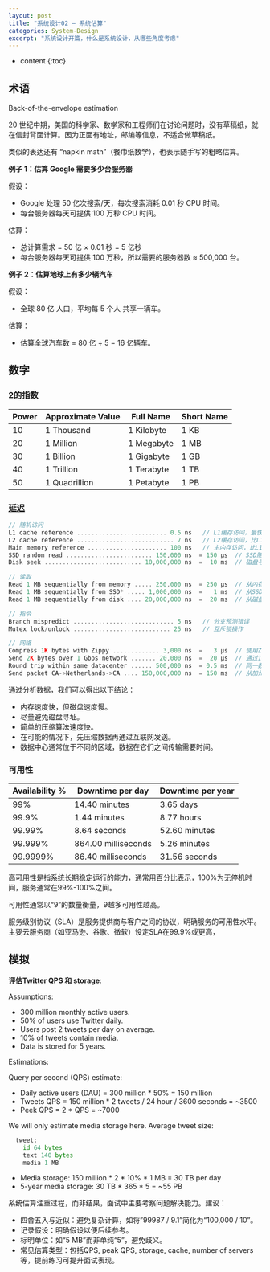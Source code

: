 ```yaml
---
layout: post
title: "系统设计02 — 系统估算"
categories: System-Design
excerpt: "系统设计开篇，什么是系统设计，从哪些角度考虑"
---
```


* content
{:toc}

## 术语

Back-of-the-envelope estimation

20 世纪中期，美国的科学家、数学家和工程师们在讨论问题时，没有草稿纸，就在信封背面计算。因为正面有地址，邮编等信息，不适合做草稿纸。

类似的表达还有 “napkin math”（餐巾纸数学），也表示随手写的粗略估算。

**例子 1：估算 Google 需要多少台服务器**

假设：

- Google 处理 50 亿次搜索/天，每次搜索消耗 0.01 秒 CPU 时间。
- 每台服务器每天可提供 100 万秒 CPU 时间。

估算：

- 总计算需求 = 50 亿 × 0.01 秒 = 5 亿秒
- 每台服务器每天可提供 100 万秒，所以需要的服务器数 ≈ 500,000 台。

**例子 2：估算地球上有多少辆汽车**

假设：

- 全球 80 亿 人口，平均每 5 个人 共享一辆车。

估算：

- 估算全球汽车数 = 80 亿 ÷ 5 = 16 亿辆车。

## 数字

### 2的指数

| Power | Approximate Value | Full Name | Short Name |
|-------|-------------------|-----------|------------|
| 10    | 1 Thousand        | 1 Kilobyte| 1 KB       |
| 20    | 1 Million         | 1 Megabyte| 1 MB       |
| 30    | 1 Billion         | 1 Gigabyte| 1 GB       |
| 40    | 1 Trillion        | 1 Terabyte| 1 TB       |
| 50    | 1 Quadrillion     | 1 Petabyte| 1 PB       |

### [延迟](https://gist.github.com/hellerbarde/2843375)

```cpp
// 随机访问
L1 cache reference ......................... 0.5 ns   // L1缓存访问，最快的存储访问
L2 cache reference ........................... 7 ns   // L2缓存访问，比L1慢约14倍              ~x10
Main memory reference ...................... 100 ns   // 主内存访问，比L1慢200倍               ~x100
SSD random read ........................ 150,000 ns  = 150 µs  // SSD随机读取，比RAM慢1500倍   ~x1k
Disk seek ........................... 10,000,000 ns  =  10 ms  // 磁盘寻道时间，比RAM慢100000倍  ~x10k

// 读取
Read 1 MB sequentially from memory ..... 250,000 ns  = 250 µs  // 从内存顺序读取1MB数据
Read 1 MB sequentially from SSD* ..... 1,000,000 ns  =   1 ms  // 从SSD顺序读取1MB数据，比内存慢4倍   ~x10
Read 1 MB sequentially from disk .... 20,000,000 ns  =  20 ms  // 从磁盘顺序读取1MB数据，比内存慢80倍   ~x100

// 指令 
Branch mispredict ............................ 5 ns   // 分支预测错误
Mutex lock/unlock ........................... 25 ns   // 互斥锁操作

// 网络
Compress 1K bytes with Zippy ............. 3,000 ns  =   3 µs  // 使用Zippy压缩1K数据
Send 2K bytes over 1 Gbps network ....... 20,000 ns  =  20 µs  // 通过1Gbps网络发送2K数据
Round trip within same datacenter ...... 500,000 ns  = 0.5 ms  // 同一数据中心内的往返延迟
Send packet CA->Netherlands->CA .... 150,000,000 ns  = 150 ms  // 从加州到荷兰再返回的网络延迟
```

通过分析数据，我们可以得出以下结论：

- 内存速度快，但磁盘速度慢。
- 尽量避免磁盘寻址。
- 简单的压缩算法速度快。
- 在可能的情况下，先压缩数据再通过互联网发送。
- 数据中心通常位于不同的区域，数据在它们之间传输需要时间。

### 可用性

| Availability % | Downtime per day    | Downtime per year    |
|----------------|---------------------|----------------------|
| 99%            | 14.40 minutes       | 3.65 days            |
| 99.9%          | 1.44 minutes        | 8.77 hours           |
| 99.99%         | 8.64 seconds        | 52.60 minutes        |
| 99.999%        | 864.00 milliseconds | 5.26 minutes         |
| 99.9999%       | 86.40 milliseconds  | 31.56 seconds        |

高可用性是指系统长期稳定运行的能力，通常用百分比表示，100%为无停机时间，服务通常在99%-100%之间。

可用性通常以“9”的数量衡量，9越多可用性越高。

服务级别协议（SLA）是服务提供商与客户之间的协议，明确服务的可用性水平。主要云服务商（如亚马逊、谷歌、微软）设定SLA在99.9%或更高，

## 模拟

**评估Twitter QPS 和 storage**:

Assumptions:

- 300 million monthly active users.
- 50% of users use Twitter daily.
- Users post 2 tweets per day on average.
- 10% of tweets contain media.
- Data is stored for 5 years.

Estimations:

Query per second (QPS) estimate:
- Daily active users (DAU) = 300 million * 50% = 150 million
- Tweets QPS = 150 million * 2 tweets / 24 hour / 3600 seconds = ~3500
- Peek QPS = 2 * QPS = ~7000

We will only estimate media storage here.
Average tweet size:

```py
  tweet:
    id 64 bytes
    text 140 bytes
    media 1 MB
```

- Media storage: 150 million * 2 * 10% * 1 MB = 30 TB per day
- 5-year media storage: 30 TB * 365 * 5 = ~55 PB

系统估算注重过程，而非结果，面试中主要考察问题解决能力。建议：

- 四舍五入与近似：避免复杂计算，如将”99987 / 9.1”简化为“100,000 / 10”。
- 记录假设：明确假设以便后续参考。
- 标明单位：如“5 MB”而非单纯“5”，避免歧义。
- 常见估算类型：包括QPS, peak QPS, storage, cache, number of servers等，提前练习可提升面试表现。
